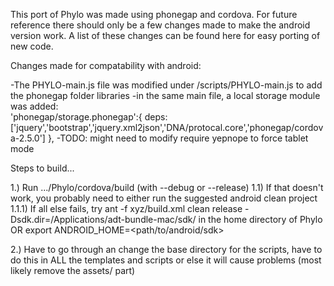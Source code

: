 This port of Phylo was made using phonegap and cordova. For future reference there should only be a few changes made to make the android version work. A list of these changes can be found here for easy porting of new code.

Changes made for compatability with android:

-The PHYLO-main.js file was modified under /scripts/PHYLO-main.js to add the phonegap folder libraries
-in the same main file, a local storage module was added:  
'phonegap/storage.phonegap':{
                deps:['jquery','bootstrap','jquery.xml2json','DNA/protocal.core','phonegap/cordova-2.5.0']
            },
-TODO: might need to modify require yepnope to force tablet mode


Steps to build...

1.) Run .../Phylo/cordova/build (with --debug or --release)
	1.1) If that doesn't work, you probably need to either run the suggested android clean project
	 1.1.1) If all else fails, try ant -f xyz/build.xml clean release -Dsdk.dir=/Applications/adt-bundle-mac/sdk/ in the home directory of Phylo  OR export ANDROID_HOME=<path/to/android/sdk>

2.) Have to go through an change the base directory for the scripts, have to do this in ALL the templates and scripts or else it will cause problems (most likely remove the assets/ part)
